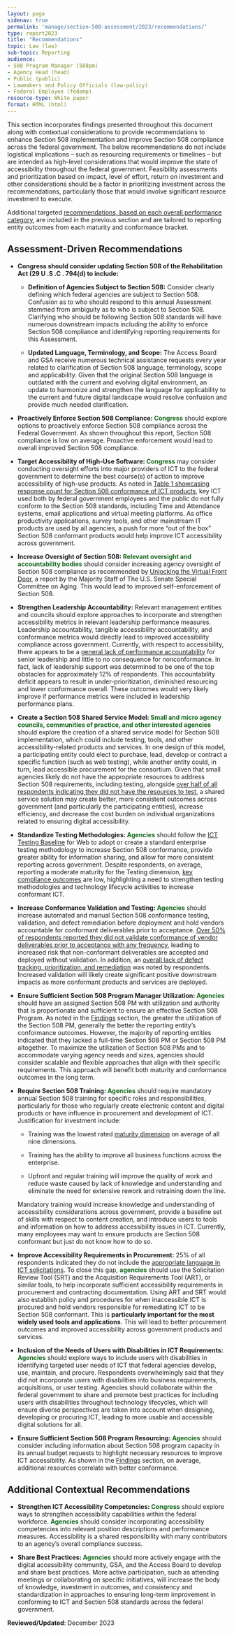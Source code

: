 ```yaml
---
layout: page
sidenav: true
permalink: 'manage/section-508-assessment/2023/recommendations/'
type: report2023
title: "Recommendations"
topic: Law (law)
sub-topic: Reporting
audience:
- 508 Program Manager (508pm)
- Agency Head (head)
- Public (public)
- Lawmakers and Policy Officials (law-policy)
- Federal Employee (fedemp)
resource-type: White paper
format: HTML (html)
---
```

This section incorporates findings presented throughout this document along with contextual considerations to provide recommendations to enhance Section 508 implementation and improve Section 508 compliance across the federal government. The below recommendations do not include logistical implications – such as resourcing requirements or timelines – but are intended as high-level considerations that would improve the state of accessibility throughout the federal government. Feasibility assessments and prioritization based on impact, level of effort, return on investment and other considerations should be a factor in prioritizing investment across the recommendations, particularly those that would involve significant resource investment to execute.

Additional targeted [recommendations, based on each overall performance category]({{site.baseurl}}/manage/section-508-assessment/2023/findings/category-overview/), are included in the previous section and are tailored to reporting entity outcomes from each maturity and conformance bracket.

## Assessment-Driven Recommendations
* <strong>Congress should consider updating Section 508 of the Rehabilitation Act (29 U .S .C . 794(d) to include:</strong>

  * <strong>Definition of Agencies Subject to Section 508:</strong> Consider clearly defining which federal agencies are subject to Section 508. Confusion as to who should respond to this annual Assessment stemmed from ambiguity as to who is subject to Section 508. Clarifying who should be following Section 508 standards will have numerous downstream impacts including the ability to enforce Section 508 compliance and identifying reporting requirements for this Assessment.

  * <strong>Updated Language, Terminology, and Scope:</strong> The Access Board and GSA receive numerous technical assistance requests every year related to clarification of Section 508 language, terminology, scope and applicability. Given that the original Section 508 language is outdated with the current and evolving digital environment, an update to harmonize and strengthen the language for applicability to the current and future digital landscape would resolve confusion and provide much needed clarification.

* <strong>Proactively Enforce Section 508 Compliance: <span style="color:#14671B">Congress</span></strong> should explore options to proactively enforce Section 508 compliance across the Federal Government. As shown throughout this report, Section 508 compliance is low on average. Proactive enforcement would lead to overall improved Section 508 compliance.

* <strong>Target Accessibility of High-Use Software: <span style="color:#14671B">Congress</span></strong> may consider conducting oversight efforts into major providers of ICT to the federal government to determine the best course(s) of action to improve accessibility of high-use products. As noted in [Table 1 showcasing response count for Section 508 conformance of ICT products]({{site.baseurl}}/manage/section-508-assessment/2023/findings/compliance-outcomes/#table-1), key ICT used both by federal government employees and the public do not fully conform to the Section 508 standards, including Time and Attendance systems, email applications and virtual meeting platforms. As office productivity applications, survey tools, and other mainstream IT products are used by all agencies, a push for more “out of the box” Section 508 conformant products would help improve ICT accessibility across government.

* <strong>Increase Oversight of Section 508: <span style="color:#14671B">Relevant oversight and accountability bodies</span></strong> should consider increasing agency oversight of Section 508 compliance as recommended by <a href="https://www.aging.senate.gov/imo/media/doc/unlocking_the_virtual_front_door_-_full_report.pdf" target="_blank">Unlocking the Virtual Front Door</a>, a report by the Majority Staff of The U.S. Senate Special Committee on Aging. This would lead to improved self-enforcement of Section 508.

* <strong>Strengthen Leadership Accountability:</strong> Relevant management entities and councils should explore approaches to incorporate and strengthen accessibility metrics in relevant leadership performance measures. Leadership accountability, tangible accessibility accountability, and conformance metrics would directly lead to improved accessibility compliance across government. Currently, with respect to accessibility, there appears to be a [general lack of performance accountability]({{site.baseurl}}/manage/section-508-assessment/2023/findings/program-staff/#performance-accountability) for senior leadership and little to no consequence for nonconformance. In fact, lack of leadership support was determined to be one of the top obstacles for approximately 12% of respondents. This accountability deficit appears to result in under-prioritization, diminished resourcing and lower conformance overall. These outcomes would very likely improve if performance metrics were included in leadership performance plans.

* <strong>Create a Section 508 Shared Service Model: <span style="color:#14671B">Small and micro agency councils, communities of practice, and other interested agencies</span></strong> should explore the creation of a shared service model for Section 508 implementation, which could include testing, tools, and other accessibility-related products and services. In one design of this model, a participating entity could elect to purchase, lead, develop or contract a specific function (such as web testing), while another entity could, in turn, lead accessible procurement for the consortium. Given that small agencies likely do not have the appropriate resources to address Section 508 requirements, including testing, alongside [over half of all respondents indicating they did not have the resources to test]({{site.baseurl}}/manage/section-508-assessment/2023/findings/compliance-outcomes/), a shared service solution may create better, more consistent outcomes across government (and particularly the participating entities), increase efficiency, and decrease the cost burden on individual organizations related to ensuring digital accessibility. 

* <strong>Standardize Testing Methodologies: <span style="color:#14671B">Agencies</span></strong> should follow the <a href="https://ictbaseline.access-board.gov/" target="_blank">ICT Testing Baseline</a> for Web to adopt or create a standard enterprise testing methodology to increase Section 508 conformance, provide greater ability for information sharing, and allow for more consistent reporting across government. Despite respondents, on average, reporting a moderate maturity for the Testing dimension, [key compliance outcomes]({{site.baseurl}}/manage/section-508-assessment/2023/findings/compliance-outcomes/) are low, highlighting a need to strengthen testing methodologies and technology lifecycle activities to increase conformant ICT.

* <strong>Increase Conformance Validation and Testing: <span style="color:#14671B">Agencies</span></strong> should increase automated and manual Section 508 conformance testing, validation, and defect remediation before deployment and hold vendors accountable for conformant deliverables prior to acceptance. [Over 50% of respondents reported they did not validate conformance of vendor deliverables prior to acceptance with any frequency]({{site.baseurl}}/manage/section-508-assessment/2023/findings/acquisition/), leading to increased risk that non-conformant deliverables are accepted and deployed without validation. In addition, an [overall lack of defect tracking, prioritization, and remediation]({{site.baseurl}}/manage/section-508-assessment/2023/findings/testing-lifecycle/#non-conformance-tracking-and-remediation) was noted by respondents. Increased validation will likely create significant positive downstream impacts as more conformant products and services are deployed.

* <strong>Ensure Sufficient Section 508 Program Manager Utilization: <span style="color:#14671B">Agencies</span></strong> should have an assigned Section 508 PM with utilization and authority that is proportionate and sufficient to ensure an effective Section 508 Program. As noted in the [Findings]({{site.baseurl}}/manage/section-508-assessment/2023/findings/compliance-outcomes/) section, the greater the utilization of the Section 508 PM, generally the better the reporting entity’s conformance outcomes. However, the majority of reporting entities indicated that they lacked a full-time Section 508 PM or Section 508 PM altogether. To maximize the utilization of Section 508 PMs and to accommodate varying agency needs and sizes, agencies should consider scalable and flexible approaches that align with their specific requirements. This approach will benefit both maturity and conformance outcomes in the long term.

* <strong>Require Section 508 Training: <span style="color:#14671B">Agencies</span></strong> should require mandatory annual Section 508 training for specific roles and responsibilities, particularly for those who regularly create electronic content and digital products or have influence in procurement and development of ICT. Justification for investment include:

  * Training was the lowest rated [maturity dimension]({{site.baseurl}}/manage/section-508-assessment/2023/findings/maturity-dimension/) on average of all nine dimensions.

  * Training has the ability to improve all business functions across the enterprise.

  * Upfront and regular training will improve the quality of work and reduce waste caused by lack of knowledge and understanding and eliminate the need for extensive rework and retraining down the line.

  Mandatory training would increase knowledge and understanding of accessibility considerations across government, provide a baseline set of skills with respect to content creation, and introduce users to tools and information on how to address accessibility issues in ICT. Currently, many employees may want to ensure products are Section 508 conformant but just do not know how to do so.

* <strong>Improve Accessibility Requirements in Procurement:</strong> 25% of all respondents indicated they do not include the [appropriate language in ICT solicitations]({{site.baseurl}}/manage/section-508-assessment/2023/findings/acquisition/). To close this gap, <strong><span style="color:#14671B">agencies</span></strong> should use the Solicitation Review Tool (SRT) and the Acquisition Requirements Tool (ART), or similar tools, to help incorporate sufficient accessibility requirements in procurement and contracting documentation. Using ART and SRT would also establish policy and procedures for when inaccessible ICT is procured and hold vendors responsible for remediating ICT to be Section 508 conformant. This is <strong>particularly important for the most widely used tools and applications</strong>. This will lead to better procurement outcomes and improved accessibility across government products and services.

* <strong>Inclusion of the Needs of Users with Disabilities in ICT Requirements: <span style="color:#14671B">Agencies</span></strong> should explore ways to include users with disabilities in identifying targeted user needs of ICT that federal agencies develop, use, maintain, and procure. Respondents overwhelmingly said that they did not incorporate users with disabilities into business requirements, acquisitions, or user testing. Agencies should collaborate within the federal government to share and promote best practices for including users with disabilities throughout technology lifecycles, which will ensure diverse perspectives are taken into account when designing, developing or procuring ICT, leading to more usable and accessible digital solutions for all.

* <strong>Ensure Sufficient Section 508 Program Resourcing: <span style="color:#14671B">Agencies</span></strong> should consider including information about Section 508 program capacity in its annual budget requests to highlight necessary resources to improve ICT accessibility. As shown in the [Findings]({{site.baseurl}}/manage/section-508-assessment/2023/findings/summary/) section, on average, additional resources correlate with better conformance.

## Additional Contextual Recommendations

* <strong>Strengthen ICT Accessibility Competencies: <span style="color:#14671B">Congress</span></strong> should explore ways to strengthen accessibility capabilities within the federal workforce. <strong><span style="color:#14671B">Agencies</span></strong> should consider incorporating accessibility competencies into relevant position descriptions and performance measures. Accessibility is a shared responsibility with many contributors to an agency’s overall compliance success.

* <strong>Share Best Practices: <span style="color:#14671B">Agencies</span></strong> should more actively engage with the digital accessibility community, GSA, and the Access Board to develop and share best practices. More active participation, such as attending meetings or collaborating on specific initiatives, will increase the body of knowledge, investment in outcomes, and consistency and standardization
in approaches to ensuring long-term improvement in conforming to ICT and Section 508 standards across the federal government.

**Reviewed/Updated**: December 2023

